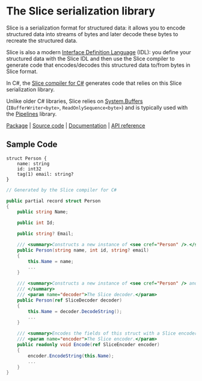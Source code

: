 # The Slice serialization library

Slice is a serialization format for structured data: it allows you to encode structured data into streams of bytes and
later decode these bytes to recreate the structured data.

Slice is also a modern [Interface Definition Language][idl] (IDL): you define your structured data with the Slice IDL
and then use the Slice compiler to generate code that encodes/decodes this structured data to/from bytes in Slice
format.

In C#, the [Slice compiler for C#][slicec-cs] generates code that relies on this Slice serialization library.

Unlike older C# libraries, Slice relies on [System.Buffers][cs-buffers] (`IBufferWriter<byte>`,
`ReadOnlySequence<byte>`) and is typically used with the [Pipelines][pipelines] library.

[Package][package] | [Source code][source] | [Documentation][docs] | [API reference][api]

## Sample Code

```slice
struct Person {
    name: string
    id: int32
    tag(1) email: string?
}
```

```csharp
// Generated by the Slice compiler for C#

public partial record struct Person
{
    public string Name;

    public int Id;

    public string? Email;

    /// <summary>Constructs a new instance of <see cref="Person" />.</summary>
    public Person(string name, int id, string? email)
    {
        this.Name = name;
        ...
    }

    /// <summary>Constructs a new instance of <see cref="Person" /> and decodes its fields from a Slice decoder.
    /// </summary>
    /// <param name="decoder">The Slice decoder.</param>
    public Person(ref SliceDecoder decoder)
    {
        this.Name = decoder.DecodeString();
        ...
    }

    /// <summary>Encodes the fields of this struct with a Slice encoder.</summary>
    /// <param name="encoder">The Slice encoder.</param>
    public readonly void Encode(ref SliceEncoder encoder)
    {
        encoder.EncodeString(this.Name);
        ...
    }
}
```

[api]: https://docs.icerpc.dev/api/csharp/api/ZeroC.Slice.html
[cs-buffers]: https://learn.microsoft.com/en-us/dotnet/standard/io/buffers
[docs]: https://docs.icerpc.dev/slice2
[idl]: https://en.wikipedia.org/wiki/Interface_description_language
[package]: https://www.nuget.org/packages/ZeroC.Slice
[pipelines]: https://learn.microsoft.com/en-us/dotnet/standard/io/pipelines
[slicec-cs]: https://github.com/icerpc/icerpc-csharp/tree/main/tools/IceRpc.Slice.Tools
[source]: https://github.com/icerpc/icerpc-csharp/tree/main/src/ZeroC.Slice

